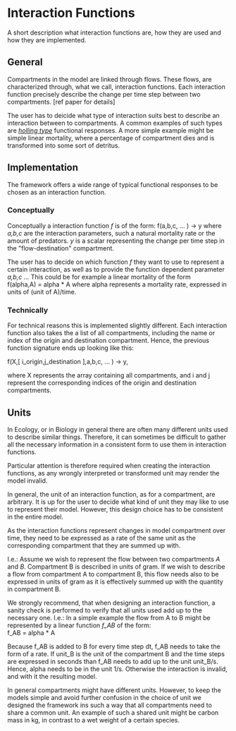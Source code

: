 # Interaction Functions
A short description what interaction functions are, how they are used and how 
they are implemented.

## General 
Compartments in the model are linked through flows.
These flows, are characterized through, what we call, interaction functions.
Each interaction function precisely describe the change per time step between
two compartments.
[ref paper for details]

The user has to deicide what type of interaction suits best to describe an
interaction between to compartments.
A common examples of such types are 
[*holling type*](https://en.wikipedia.org/wiki/Functional_response)
functional responses.
A more simple example might be simple linear mortality, where a percentage of 
compartment dies and is transformed into some sort of detritus.


## Implementation
The framework offers a wide range of typical functional responses to be chosen 
as an interaction function.

### Conceptually 
Conceptually a interaction function *f* is of the form:
f(a,b,c, ... ) -> y
where *a,b,c* are the interaction parameters, such a natural mortality rate or
the amount of predators. *y* is a scalar representing the change per time step
in the "flow-destination" compartment.

The user has to decide on which function *f* they want to use to represent a 
certain interaction, as well as to provide the function dependent parameter 
*a,b,c ...*
This could be for example a linear mortality of the form  
f(alpha,A) = alpha * A
where alpha represents a mortality rate, expressed in units of (unit of A)/time.

### Technically
For technical reasons this is implemented slightly different.
Each interaction function also takes the a list of all compartments, including
the name or index of the origin and destination compartment.
Hence, the previous function signature ends up looking like this:

f(X,[ i_origin,j_destination ],a,b,c, ... ) -> y,

where X represents the array containing all compartments, and i and j represent
the corresponding indices of the origin and destination compartments.

## Units
In Ecology, or in Biology in general there are often many different units used 
to describe similar things.
Therefore, it can sometimes be difficult to gather all the necessary information 
in a consistent form to use them in interaction functions.

Particular attention is therefore required when creating the interaction 
functions, as any wrongly interpreted or transformed unit may render the model 
invalid.

In general, the unit of an interaction function, as for a compartment, are 
arbitrary.
It is up for the user to decide what kind of unit they may like to use to 
represent their model.
However, this design choice has to be consistent in the entire model.

As the interaction functions represent changes in model compartment over time, 
they need to be expressed as a rate of the same unit as the corresponding 
compartment that they are summed up with.

I.e.: Assume we wish to represent the flow between two compartments *A* and *B*.
Compartment B is described in units of gram. If we wish to describe a flow from 
compartment A to compartment B, this flow needs also to be expressed in units of 
gram as it is effectively summed up with the quantity in compartment B.

We strongly recommend, that when designing an interaction function, a sanity 
check is performed to verify that all units used add up to the necessary one.
I.e.:
In a simple example the flow from A to B might be represented by a linear function *f_AB* of the form:  
f_AB = alpha * A

Because f_AB is added to B for every time step dt, f_AB needs to take the form of a rate. If unit_B is the unit of the compartment B and the time steps are expressed in seconds than f_AB needs to add up to the unit unit_B/s. Hence, alpha needs to be in the unit 1/s.
Otherwise the interaction is invalid, and with it the resulting model.


In general compartments might have different units.
However, to keep the models simple and avoid further confusion in the choice of unit we designed the framework ins such a way that all compartments need to share a common unit.
An example of such a shared unit might be carbon mass in kg, in contrast to a wet weight of a certain species. 




